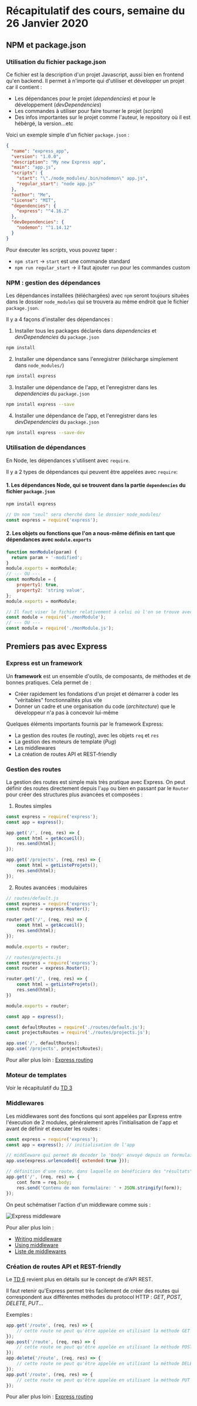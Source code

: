 # Récapitulatif des cours, semaine du 26 Janvier 2020

## NPM et package.json

### Utilisation du fichier package.json

Ce fichier est la description d'un projet Javascript, aussi bien en frontend qu'en backend.
Il permet à n'importe qui d'utiliser et développer un projet car il contient :
- Les dépendances pour le projet (_dependencies_) et pour le développement (_devDependencies_)
- Les commandes à utiliser pour faire tourner le projet (_scripts_)
- Des infos importantes sur le projet comme l'auteur, le repository où il est hébèrgé, la version...etc

Voici un exemple simple d'un fichier `package.json` :
```json
{
  "name": "express_app",
  "version": "1.0.0",
  "description": "My new Express app",
  "main": "app.js",
  "scripts": {
    "start": "\"./node_modules/.bin/nodemon\" app.js",
    "regular_start": "node app.js"
  },
  "author": "Me",
  "license": "MIT",
  "dependencies": {
    "express": "^4.16.2"
  },
  "devDependencies": {
    "nodemon": "^1.14.12"
  }
}
```

Pour éxecuter les _scripts_, vous pouvez taper :
- `npm start` → `start` est une commande standard
- `npm run regular_start` → il faut ajouter `run` pour les commandes custom

### NPM : gestion des dépendances

Les dépendances installées (téléchargées) avec `npm` seront toujours situées dans le dossier `node_modules` qui se trouvera au même endroit que le fichier `package.json`.

Il y a 4 façons d'installer des dépendances :

1. Installer tous les packages déclarés dans _dependencies_ et _devDependencies_ du `package.json`
```sh
npm install
```

2. Installer une dépendance sans l'enregistrer (télécharge simplement dans `node_modules/`)
```sh
npm install express
```

3. Installer une dépendance de l'app, et l'enregistrer dans les _dependencies_ du `package.json`
```sh
npm install express --save
```

4. Installer une dépendance de l'app, et l'enregistrer dans les _devDependencies_ du `package.json`
```sh
npm install express --save-dev
```

### Utilisation de dépendances

En Node, les dépendances s'utilisent avec `require`.

Il y a 2 types de dépendances qui peuvent être appelées avec `require`:

#### 1. Les dépendances Node, qui se trouvent dans la partie `dependencies` du fichier `package.json`

```sh
npm install express
```

```javascript
// Un nom "seul" sera cherché dans le dossier node_modules/
const express = require('express');
```

#### 2. Les objets ou fonctions que l'on a nous-même définis en tant que dépendances avec `module.exports`
```javascript
function monModule(param) {
  return param + '-modified';
}
module.exports = monModule;
// --- OU ---
const monModule = {
    property1: true,
    property2: 'string value',
};
module.exports = monModule;
```

```javascript
// Il faut viser le fichier relativement à celui où l'on se trouve avec ./ ou ../
const module = require('./monModule');
// --- OU ---
const module = require('./monModule.js');
```

## Premiers pas avec Express

### Express est un framework

Un **framework** est un ensemble d'outils, de composants, de méthodes et de bonnes pratiques.
Cela permet de :
- Créer rapidement les fondations d'un projet et démarrer à coder les "véritables"
fonctionnalités plus vite
- Donner un cadre et une organisation du code (_architecture_) que le développeur n'a pas à
concevoir lui-même

Quelques éléments importants fournis par le framework Express:
- La gestion des routes (le _routing_), avec les objets `req` et `res`
- La gestion des moteurs de template (_Pug_)
- Les middlewares
- La création de routes API et REST-friendly

### Gestion des routes

La gestion des routes est simple mais très pratique avec Express. On peut définir des routes
directement depuis l'`app` ou bien en passant par le `Router` pour créer des structures plus
avancées et composées :

1. Routes simples
```javascript
const express = require('express');
const app = express();

app.get('/', (req, res) => {
    const html = getAccueil();
    res.send(html);
});

app.get('/projects', (req, res) => {
    const html = getListeProjets();
    res.send(html);
});
```

2. Routes avancées : modulaires
```javascript
// routes/default.js
const express = require('express');
const router = express.Router();

router.get('/', (req, res) => {
    const html = getAccueil();
    res.send(html);
});

module.exports = router;
```

```javascript
// routes/projects.js
const express = require('express');
const router = express.Router();

router.get('/', (req, res) => {
    const html = getListeProjets();
    res.send(html);
})

module.exports = router;
```

```javascript
const app = express();

const defaultRoutes = require('./routes/default.js');
const projectsRoutes = require('./routes/projects.js');

app.use('/', defaultRoutes);
app.use('/projects', projectsRoutes);
```

Pour aller plus loin : [Express routing](https://expressjs.com/en/guide/routing.html)

### Moteur de templates

Voir le récapitulatif du [TD 3](../TD_3/README.md)

### Middlewares

Les middlewares sont des fonctions qui sont appelées par Express entre l'éxecution de
2 modules, généralement après l'initialisation de l'app et avant de définir et
éxecuter les routes :

```javascript
const express = require('express');
const app = express(); // initialisation de l'app

// middleware qui permet de decoder le 'body' envoyé depuis un formulaire
app.use(express.urlencoded({ extended:true }));

// définition d'une route, dans laquelle on bénéficiera des "résultats" du middleare
app.get('/', (req, res) => {
    cont form = req.body;
    res.send('Contenu de mon formulaire: ' + JSON.stringify(form));
});
```

On peut schématiser l'action d'un middleware comme suis :

![Express middleware](middlewares.png)

Pour aller plus loin :
- [Writing middleware](http://expressjs.com/en/guide/writing-middleware.html)
- [Using middleware](http://expressjs.com/en/guide/using-middleware.html)
- [Liste de middlewares](http://expressjs.com/en/resources/middleware.html)

### Création de routes API et REST-friendly

Le [TD 6](../TD_6/README.md) revient plus en détails sur le concept de d'API REST.

Il faut retenir qu'Express permet très facilement de créer des routes qui correspondent
aux différentes méthodes du protocol HTTP : _GET_, _POST_, _DELETE_, _PUT_...

Exemples :
```javascript
app.get('/route', (req, res) => {
    // cette route ne peut qu'être appelée en utilisant la méthode GET
});
app.post('/route', (req, res) => {
    // cette route ne peut qu'être appelée en utilisant la méthode POST
});
app.delete('/route', (req, res) => {
    // cette route ne peut qu'être appelée en utilisant la méthode DELETE
});
app.put('/route', (req, res) => {
    // cette route ne peut qu'être appelée en utilisant la méthode PUT
});
```

Pour aller plus loin : [Express routing](https://expressjs.com/en/guide/routing.html)
